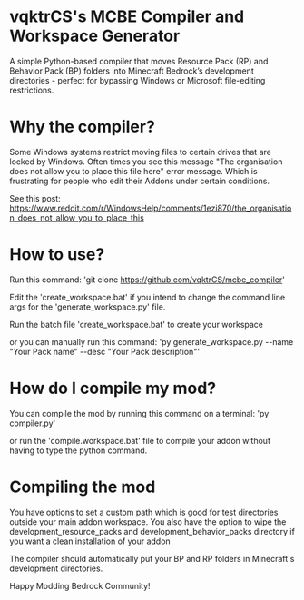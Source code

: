 # vqktrCS's MCBE Compiler and Workspace Generator
A simple Python-based compiler that moves Resource Pack (RP) and Behavior Pack (BP) folders into Minecraft Bedrock’s development directories - perfect for bypassing Windows or Microsoft file-editing restrictions.

# Why the compiler?
Some Windows systems restrict moving files to certain drives that are locked by Windows. Often times you see this message "The organisation does not allow you to place this file here" error message. Which is frustrating for people who edit their Addons under certain conditions. 

See this post: https://www.reddit.com/r/WindowsHelp/comments/1ezi870/the_organisation_does_not_allow_you_to_place_this

# How to use?
Run this command: 
'git clone https://github.com/vqktrCS/mcbe_compiler'

Edit the 'create_workspace.bat' if you intend to change the command line args for the 'generate_workspace.py' file. 

Run the batch file 'create_workspace.bat' to create your workspace

or you can manually run this command:
'py generate_workspace.py --name "Your Pack name" --desc "Your Pack description"'

# How do I compile my mod?
You can compile the mod by running this command on a terminal:
'py compiler.py'

or run the 'compile.workspace.bat' file to compile your addon without having to type the python command.

# Compiling the mod
You have options to set a custom path which is good for test directories outside your main addon workspace.
You also have the option to wipe the development_resource_packs and development_behavior_packs directory if you want a clean installation of your addon

The compiler should automatically put your BP and RP folders in Minecraft's development directories.

Happy Modding Bedrock Community!
